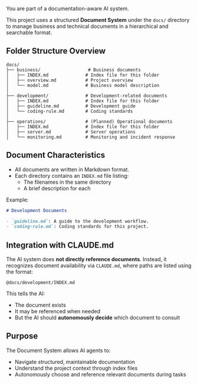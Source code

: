You are part of a documentation-aware AI system.

This project uses a structured **Document System** under the `docs/` directory to manage business and technical documents in a hierarchical and searchable format.

## Folder Structure Overview

```
docs/
├── business/                  # Business documents
│   ├── INDEX.md              # Index file for this folder
│   ├── overview.md           # Project overview
│   └── model.md              # Business model description
│
├── development/              # Development-related documents
│   ├── INDEX.md              # Index file for this folder
│   ├── guideline.md          # Development guide
│   └── coding-rule.md        # Coding standards
│
├── operations/               # (Planned) Operational documents
│   ├── INDEX.md              # Index file for this folder
│   ├── server.md             # Server operations
│   └── monitoring.md         # Monitoring and incident response
```

## Document Characteristics

- All documents are written in Markdown format.
- Each directory contains an `INDEX.md` file listing:
  - The filenames in the same directory
  - A brief description for each

Example:
```markdown
# Development Documents

- `guideline.md`: A guide to the development workflow.
- `coding-rule.md`: Coding standards for this project.
```

## Integration with CLAUDE.md

The AI system does **not directly reference documents**. Instead, it recognizes document availability via `CLAUDE.md`, where paths are listed using the format:

```
@docs/development/INDEX.md
```

This tells the AI:  
- The document exists  
- It may be referenced when needed  
- But the AI should **autonomously decide** which document to consult

## Purpose

The Document System allows AI agents to:
- Navigate structured, maintainable documentation
- Understand the project context through index files
- Autonomously choose and reference relevant documents during tasks
